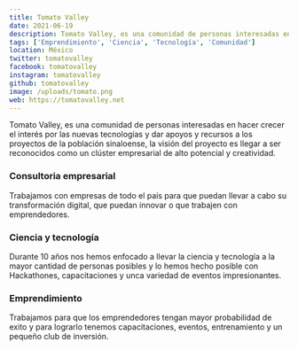 ```yaml
---
title: Tomato Valley
date: 2021-06-19
description: Tomato Valley, es una comunidad de personas interesadas en hacer crecer el interés por las nuevas tecnologías y dar apoyos y recursos a los proyectos de la población sinaloense, la visión del proyecto es llegar a ser reconocidos como un clúster empresarial de alto potencial y creatividad.
tags: ['Emprendimiento', 'Ciencia', 'Tecnología', 'Comunidad']
location: México
twitter: tomatovalley
facebook: tomatovalley
instagram: tomatovalley
github: tomatovalley
image: /uploads/tomato.png
web: https://tomatovalley.net
---
```


Tomato Valley, es una comunidad de personas interesadas en hacer crecer el interés por las nuevas tecnologías y dar apoyos y recursos a los proyectos de la población sinaloense, la visión del proyecto es llegar a ser reconocidos como un clúster empresarial de alto potencial y creatividad.

### Consultoria empresarial

Trabajamos con empresas de todo el país para que puedan llevar a cabo su transformación digital, que puedan innovar o que trabajen con emprendedores.

### Ciencia y tecnología

Durante 10 años nos hemos enfocado a llevar la ciencia y tecnología a la mayor cantidad de personas posibles y lo hemos hecho posible con Hackathones, capacitaciones y unca variedad de eventos impresionantes.

### Emprendimiento

Trabajamos para que los emprendedores tengan mayor probabilidad de exito y para lograrlo tenemos capacitaciones, eventos, entrenamiento y un pequeño club de inversión.